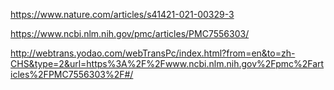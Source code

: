 https://www.nature.com/articles/s41421-021-00329-3


https://www.ncbi.nlm.nih.gov/pmc/articles/PMC7556303/

http://webtrans.yodao.com/webTransPc/index.html?from=en&to=zh-CHS&type=2&url=https%3A%2F%2Fwww.ncbi.nlm.nih.gov%2Fpmc%2Farticles%2FPMC7556303%2F#/